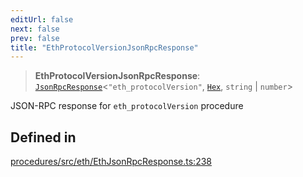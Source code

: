 ```yaml
---
editUrl: false
next: false
prev: false
title: "EthProtocolVersionJsonRpcResponse"
---
```


> **EthProtocolVersionJsonRpcResponse**: [`JsonRpcResponse`](/reference/tevm/jsonrpc/type-aliases/jsonrpcresponse/)\<`"eth_protocolVersion"`, [`Hex`](/reference/tevm/utils/type-aliases/hex/), `string` \| `number`\>

JSON-RPC response for `eth_protocolVersion` procedure

## Defined in

[procedures/src/eth/EthJsonRpcResponse.ts:238](https://github.com/evmts/tevm-monorepo/blob/main/packages/procedures/src/eth/EthJsonRpcResponse.ts#L238)

